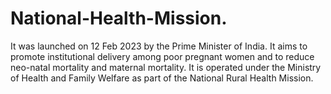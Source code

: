 # National-Health-Mission.
It was launched on 12 Feb 2023 by the Prime Minister of India. It aims to promote institutional delivery among poor pregnant women and to reduce neo-natal mortality and maternal mortality. It is operated under the Ministry of Health and Family Welfare as part of the National Rural Health Mission.
